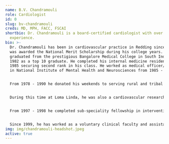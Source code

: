 ```yaml
---
name: B.V. Chandramouli
role: Cardiologist
id: 0
slug: bv-chandramouli
creds: MD, MPH, FACC, FSCAI
shortbio: Dr. Chandramouli is a board-certified cardiologist with over 44 years
  experience.
bio: >-
  Dr. Chandramouli has been in cardiovascular practice in Redding since 1998. He
  was awarded the National Merit Scholarship during his college years. He
  graduated from the prestigious Bangalore Medical College in South India in
  1982 as a top 10 graduate. He completed his internal medicine residency in
  1985 securing second rank in his class. He worked as medical officer/internist
  in National Institute of Mental Health and Neurosciences from 1985 - 1990. 


  From 1978 - 1990 he donated his weekends to serving rural and tribal communities in South India, which lacked medical access. From 1990 - 1992, he worked on another graduate program in public-health (MP) at the prestigious Loma Linda University in Southern California. At this time his focus of interest was the value of the vegetarian diet in prevention and treatment of chronic diseases and cardiovascular diseases. 


  During this time at Loma Linda, he was also a cardiovascular research fellow and published several research papers. These endeavors deepened his desire to specialize in clinical cardiovascular medicine in the United States. Thus, he enrolled in the internal medicine residency program at Loma Linda University, which he completed with distinction. From 1994 - 1995 he served as Chief Medical Resident and academic faculty at Loma Linda University where he enjoyed teaching junior doctors and medical students about taking care of patients. From 1995 - 1997 he completed a fellowship program in cardiovascular medicine at Albert Einstein Medical Center in Philadelphia. 


  From 1997 - 1998 he completed sub-speciality fellowship in interventional cardiology at Albert Einstein. Here, he received extensive training in performing complex cardiovascular procedures using percutaneous techniques. In 1999, he was trained in certified in the implantation of pacemakers and defibrillators. 


  Since 1999, he has worked as a voluntary clinical faculty and assistant professor at University of California, Davis.
img: img/chandramouli-headshot.jpeg
active: true
---
```

